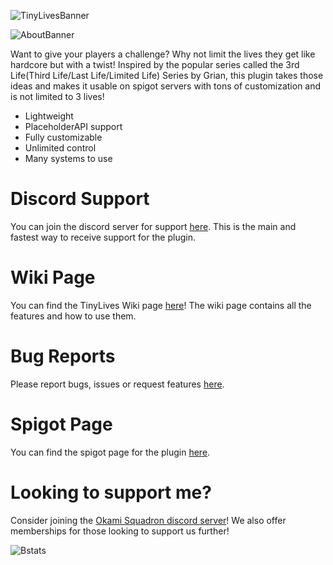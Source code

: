 ![TinyLivesBanner](https://cdn.discordapp.com/attachments/786130865545019402/1116459326572339273/TinylivesBanner.png)

![AboutBanner](https://cdn.discordapp.com/attachments/786130865545019402/1116461533254389780/DescriptionBanner.png)

Want to give your players a challenge? Why not limit the lives they get like hardcore but with a twist! Inspired by the popular series called the 3rd Life(Third Life/Last Life/Limited Life) Series by Grian, this plugin takes those ideas and makes it usable on spigot servers with tons of customization and is not limited to 3 lives!

* Lightweight
* PlaceholderAPI support
* Fully customizable
* Unlimited control
* Many systems to use

# **Discord Support**
You can join the discord server for support [here](https://discord.com/invite/JFQK2aQNXr). This is the main and fastest way to receive support for the plugin.

# **Wiki Page**
You can find the TinyLives Wiki page [here](https://github.com/TinyTank800/TinyLives/wiki)! The wiki page contains all the features and how to use them.

# **Bug Reports**
Please report bugs, issues or request features [here](https://github.com/TinyTank800/TinyLives/issues).

# **Spigot Page**
You can find the spigot page for the plugin [here](https://www.spigotmc.org/resources/tiny-lives.92276/).

# **Looking to support me?**
Consider joining the [Okami Squadron discord server](https://discord.com/servers/okami-squadron-714696925500145725)! We also offer memberships for those looking to support us further!

![Bstats](https://bstats.org/signatures/bukkit/tiny-lives.svg)
